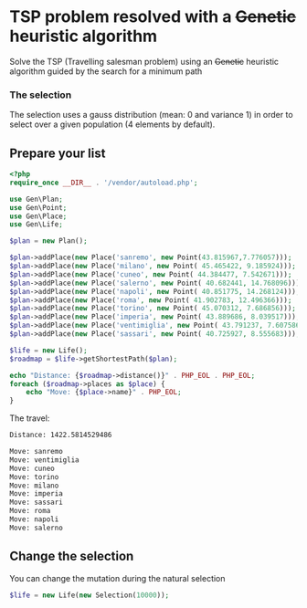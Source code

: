 # TSP problem resolved with a <s>Genetic</s> heuristic algorithm

Solve the TSP (Travelling salesman problem) using an <s>Genetic</s> heuristic
algorithm guided by the search for a minimum path

### The selection

The selection uses a gauss distribution (mean: 0 and variance 1) in order to
select over a given population (4 elements by default).

## Prepare your list
```php
<?php
require_once __DIR__ . '/vendor/autoload.php';

use Gen\Plan;
use Gen\Point;
use Gen\Place;
use Gen\Life;

$plan = new Plan();

$plan->addPlace(new Place('sanremo', new Point(43.815967,7.776057)));
$plan->addPlace(new Place('milano', new Point( 45.465422, 9.185924)));
$plan->addPlace(new Place('cuneo', new Point( 44.384477, 7.542671)));
$plan->addPlace(new Place('salerno', new Point( 40.682441, 14.768096)));
$plan->addPlace(new Place('napoli', new Point( 40.851775, 14.268124)));
$plan->addPlace(new Place('roma', new Point( 41.902783, 12.496366)));
$plan->addPlace(new Place('torino', new Point( 45.070312, 7.686856)));
$plan->addPlace(new Place('imperia', new Point( 43.889686, 8.039517)));
$plan->addPlace(new Place('ventimiglia', new Point( 43.791237, 7.607586)));
$plan->addPlace(new Place('sassari', new Point( 40.725927, 8.555683)));

$life = new Life();
$roadmap = $life->getShortestPath($plan);

echo "Distance: {$roadmap->distance()}" . PHP_EOL . PHP_EOL;
foreach ($roadmap->places as $place) {
    echo "Move: {$place->name}" . PHP_EOL;
}
```

The travel:

```sh
Distance: 1422.5814529486

Move: sanremo
Move: ventimiglia
Move: cuneo
Move: torino
Move: milano
Move: imperia
Move: sassari
Move: roma
Move: napoli
Move: salerno
```

## Change the selection

You can change the mutation during the natural selection

```php
$life = new Life(new Selection(10000));
```

